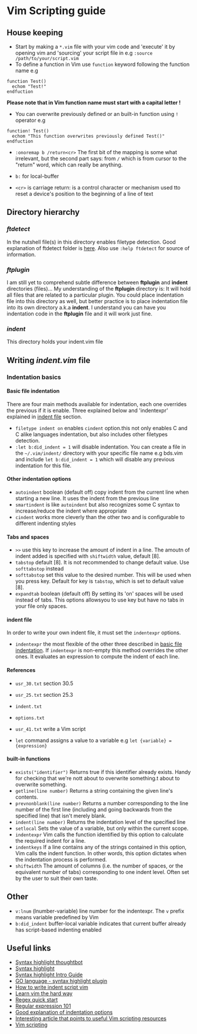 # Vim Scripting guide

## House keeping

- Start by making a `*.vim` file  with your vim code and 'execute' it by opening vim and 'sourcing' your script file in e.g `:source /path/to/your/script.vim`
- To define a function in Vim  use `function` keyword following the function name e.g 
```Vim
function Test()
  echom "Test!"
endfuction
```
**Please note that in Vim function name must start with a capital letter !**

- You can overwrite previously defined or an built-in function using `!` operator e.g 
```Vim
function! Test()
  echom "This function overwrites previously defined Test()"
endfuction
```
- `:onoremap b /return<cr>` The first bit of the mapping is some what irrelevant, but the second part 
says: from `/` which is from cursor to the "return" word, which can really be anything.

- `b:` for local-buffer

- `<cr>` is carriage return: is a control character or mechanism used tto reset a device's position to the 
beginning of a line of text

## Directory hierarchy 

### _ftdetect_

In the nutshell file(s) in this directory enables filetype detection. Good explanation of ftdetect folder
is [here](https://robots.thoughtbot.com/writing-vim-syntax-plugins). Also use `:help ftdetect` for source
of information.

### _ftplugin_

I am still yet to comprehend subtle difference between **ftplugin** and **indent** directories (files)...
My understanding of the  **ftplugin** directory is: It will hold all files that are related to a particular 
plugin. You could place indentation file into this directory as well, but better practice is to place
indentation file into its own directory a.k.a **indent**. I understand you can have you indentation code in
the **ftplugin** file and it will work just fine.

### _indent_

This directory holds your indent.vim file

## Writing _indent.vim_ file

### Indentation basics

#### Basic file indentation

There are four main methods available for indentation, each one overrides the previous if it is enable. Three explained below and 'indentexpr' explained in [indent file](#indent-file) section.

- `filetype indent on` enables `cindent` option.this not only enables C and C alike languages indentation, but
also includes other filetypes detection.
- `:let b:did_indent = 1` will disable indentation. You can create a file in the `~/.vim/indent/` directory with your specific file name e.g bds.vim and include `let b:did_indent = 1` which will disable any previous indentation for this file.

#### Other indentation options

- `autoindent` boolean (default off) copy indent from the current line when starting a new line. It uses the
indent from the previous line
- `smartindent` is like `autoindent` but also recognizes some C syntax to increase/reduce the indent
  where appropriate
- `cindent` works more cleverly than the other two and is configurable to different indenting styles

#### Tabs and spaces

- `>>` use this key to increase the amount of indent in a line. The amoutn of indent added is specified with
`shiftwidth` value, default [8].
- `tabstop` default [8]. It is not recommended to change default value. Use `softtabstop` instead
- `softtabstop` set this value to the desired number. This will be used when you press <Tab> key. Default for 
<Tab> key is `tabstop`, which is set to default value [8].
- `expandtab` boolean (default off) By setting its 'on' spaces will be used instead of tabs. This options allowsyou to use <Tab> key but have no tabs in your file only spaces.

#### indent file

In order to write your own indent file, it must set the `indentexpr` options.

- `indentexpr` the most flexible of the other three described in [basic file indentation](#basic-file-indentation). If `indentexpr` is non-empty this method overrides the other ones. It evaluates an expression to compute the indent of each line.

#### References

  - `usr_30.txt` section 30.5
  - `usr_25.txt` section 25.3
  - `indent.txt`
  - `options.txt`
  - `usr_41.txt` write a Vim script

- `let` command assigns a value to a variable e.g `let {variable} = {expression}`

#### built-in functions

- `exists("identifier")` Returns true if this identifier already exists. Handy for checking that we're nott                      about to overwrite something.t                      about to overwrite something.
- `getline(line number)` Returns a string containing the given line's contents.
- `prevnonblank(line number)` Returns a number corresponding to the line number of the first line
                             (including and going backwards from the specified line) that isn't merely blank.
- `indent(line number)` Returns the indentation level of the specified line
- `setlocal` Sets the value of a variable, but only within the current scope.
- `indentexpr` Vim calls the function identified by this option to calculate the required indent for a line. 
- `indentkeys` If a line contains any of the strings contained in this option, Vim calls the indent function.
               In other words, this option dictates when the indentation process is performed.
- `shiftwidth` The amount of columns (i.e. the number of spaces, or the equivalent number of tabs) corresponding
              to one indent level. Often set by the user to suit their own taste.

## Other

- `v:lnum` (lnumber-variable) line number for the indentexpr. The `v` prefix means variable predefined by Vim
- `b:did_indent` buffer-local variable indicates that current buffer already has script-based indenting enabled

## Useful links

- [Syntax highlight thoughtbot](https://robots.thoughtbot.com/writing-vim-syntax-plugins)
- [Syntax highlight](http://usevim.com/2012/03/07/syntax-highlighting/)
- [Syntax highlight Intro Guide](http://vim.wikia.com/wiki/Creating_your_own_syntax_files)
- [GO language - syntax highlight plugin](https://github.com/fatih/vim-go)
- [How to write indent script vim](http://www.psy.swansea.ac.uk/staff/carter/Vim/vim_indent.htm)
- [Learn vim the hard way](http://learnvimscriptthehardway.stevelosh.com/chapters/43.html)
- [Regex quick start](http://www.rexegg.com/regex-quickstart.html)
- [Regular expression 101](http://vimregex.com/)
- [Good explanation of indentation options](http://vim.wikia.com/wiki/Indenting_source_code)
- [Interesting article that points to useful Vim scripting resources](http://foosoft.net/news/2014-12-07/)
- [Vim scripting](http://www.ibm.com/developerworks/library/l-vim-script-1/)
